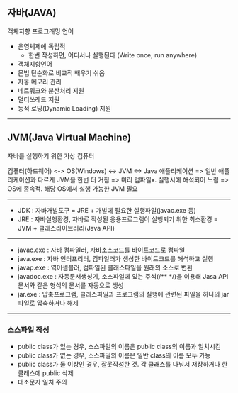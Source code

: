 ## 자바(JAVA)
객체지향 프로그래밍 언어
* 운영체제에 독립적
    * 한번 작성하면, 어디서나 실행된다 (Write once, run anywhere)
* 객체지향언어
* 문법 단순화로 비교적 배우기 쉬움
* 자동 메모리 관리
* 네트워크와 분산처리 지원
* 멀티쓰레드 지원
* 동적 로딩(Dynamic Loading) 지원

---

## JVM(Java Virtual Machine)
자바를 실행하기 위한 가상 컴퓨터

컴퓨터(하드웨어) <-> OS(Windows) <-> JVM <-> Java 애플리케이션
=> 일반 애플리케이션과 다르게 JVM을 한번 더 거침
=> 미리 컴파일x. 실행시에 해석되어 느림
=> OS에 종속적. 해당 OS에서 실행 가능한 JVM 필요

---

* JDK : 자바개발도구 
        = JRE + 개발에 필요한 실행파일(javac.exe 등)
* JRE : 자바실행환경, 자바로 작성된 응용프로그램이 실행되기 위한 최소환경
        = JVM + 클래스라이브러리(Java API)

---

* javac.exe : 자바 컴파일러, 자바소스코드를 바이트코드로 컴파일
* java.exe  : 자바 인터프리터, 컴파일러가 생성한 바이트코드를 해석하고 실행
* javap.exe : 역어셈블러, 컴파일된 클래스파일을 원래의 소스로 변환
* javadoc.exe : 자동문서생성기, 소스파일에 있는 주석(/** */)을 이용해 Jasa API 문서와 같은 형식의 문서를 자동으로 생성
* jar.exe   : 압축프로그램, 클래스파일과 프로그램의 실행에 관련된 파일을 하나의 jar파일로 압축하거나 해제

---

### 소스파일 작성
* public class가 있는 경우, 소스파일의 이름은 public class의 이름과 일치시킴
* public class가 없는 경우, 소스파일의 이름은 일반 class의 이름 모두 가능
* public class가 둘 이상인 경우, 잘못작성한 것. 각 클래스를 나눠서 저장하거나 한 클래스에 public 삭제
* 대소문자 일치 주의

  
